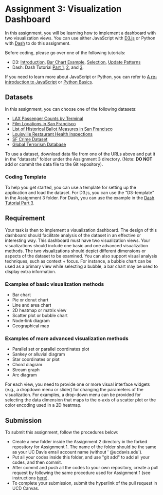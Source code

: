 # Assignment 3: Visualization Dashboard

In this assignment, you will be learning how to implement a dashboard with two visualization views. You can use either JavaScript with [D3.js](https://d3js.org) or Python with [Dash](https://dash.plot.ly/?_ga=2.191292847.426805754.1574706741-53947978.1573166595) to do this assignment. 

Before coding, please go over one of the following tutorials:
* D3: [Introduction](https://d3js.org/#introduction), [Bar Chart Example](http://bost.ocks.org/mike/bar/), [Selection](http://bost.ocks.org/mike/selection/), [Update Patterns](https://www.d3indepth.com/enterexit/)
* Dash: Dash Tutorial [Part 1](https://dash.plot.ly/installation), [2](https://dash.plot.ly/getting-started), and [3](https://dash.plot.ly/getting-started-part-2).

If you need to learn more about JavaScript or Python, you can refer to [A re-introduction to JavaScript](https://developer.mozilla.org/en-US/docs/Web/JavaScript/A_re-introduction_to_JavaScript) or [Python Basics](https://www.learnpython.org/).


## Datasets

In this assignment, you can choose one of the following datasets:

* [LAX Passenger Counts by Terminal](https://data.lacity.org/A-Prosperous-City/Los-Angeles-International-Airport-Passenger-Traffi/g3qu-7q2u)
* [Film Locations in San Francisco](https://data.sfgov.org/Culture-and-Recreation/Film-Locations-in-San-Francisco/yitu-d5am)
* [List of Historical Ballot Measures in San Francisco](https://data.sfgov.org/City-Management-and-Ethics/List-of-Historical-Ballot-Measures/xzie-ixjw)
* [Louisville Restaurant Health Inspections](https://data.louisvilleky.gov/dataset/restaurant-inspection-data)
* [SF Crime Dataset](https://www.kaggle.com/roshansharma/sanfranciso-crime-dataset)
* [Global Terrorism Database](https://www.kaggle.com/START-UMD/gtd)
  
To use a dataset, download data file from one of the URLs above and put it in the "datasets" folder under the Assignment 3 directory. (Note: __DO NOT__ add or commit the data file to the Git repository).


### Coding Template

To help you get started, you can use a template for setting up the application and load the dataset. For D3.js, you can use the "D3-template" in the Assignment 3 folder. For Dash, you can use the example in the [Dash Tutorial Part 3](https://dash.plot.ly/getting-started-part-2).


## Requirement

Your task is then to implement a visualization dashboard. The design of this dashboard should facilitate analysis of the dataset in an effective or interesting way. This dashboard must have two visualization views. Your visualizations should include one basic and one advanced visualization methods. The two visualizations should depict different dimensions or aspects of the dataset to be examined. You can also support visual analysis techniques, such as context + focus. For instance, a bubble chart can be used as a primary view while selecting a bubble, a bar chart may be used to display extra information.


### Examples of basic visualization methods
* Bar chart
* Pie or donut chart
* Line and area chart
* 2D heatmap or matrix view
* Scatter plot or bubble chart
* Node-link diagram
* Geographical map

### Examples of more advanced visualization methods
* Parallel set or parallel coordinates plot
* Sankey or alluvial diagram
* Star coordinates or plot
* Chord diagram
* Stream graph
* Arc diagram

For each view, you need to provide one or more visual interface widgets (e.g., a dropdown menu or slider) for changing the parameters of the visualization. For examples, a drop-down menu can be provided for selecting the data dimension that maps to the x-axis of a scatter plot or the color encoding used in a 2D heatmap.

## Submission
To submit this assignment, follow the procedures below:
* Create a new folder inside the Assignment 2 directory in the forked repository for Assignment 1. The name of the folder should be the same as your UC Davis email account name (without ' @ucdavis.edu'). 
* Put all your codes inside this folder, and use "git add" to add all your codes, and then commit.
* After commit and push all the codes to your own repository, create a pull request by following the same procedure used for Assignment 1 (see instructions [here](https://help.github.com/en/github/collaborating-with-issues-and-pull-requests/creating-a-pull-request-from-a-fork)). 
* To complete your submission, submit the hyperlink of the pull request in UCD Canvas. 